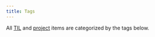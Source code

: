 ```yaml
---
title: Tags
---
```


All [TIL](/til) and [project](/projects) items are categorized by the tags below.
